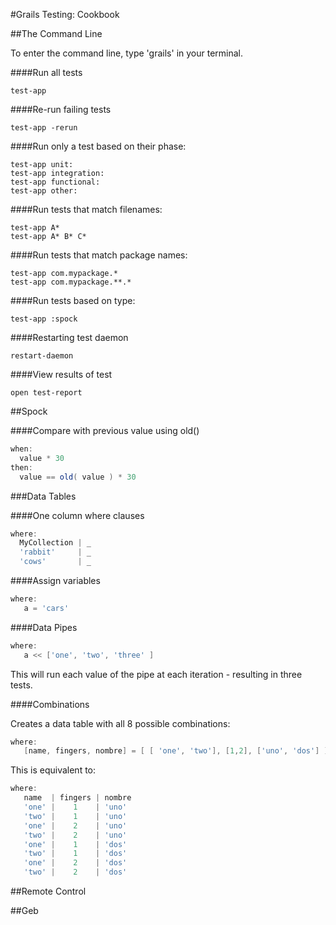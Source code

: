 #Grails Testing: Cookbook

##The Command Line

To enter the command line, type 'grails' in your terminal. 

####Run all tests
```
test-app
```

####Re-run failing tests
```
test-app -rerun
```

####Run only a test based on their phase:
```
test-app unit:
test-app integration:
test-app functional:
test-app other:
```

####Run tests that match filenames:
```
test-app A*
test-app A* B* C*
```

####Run tests that match package names:
```
test-app com.mypackage.*
test-app com.mypackage.**.*
```

####Run tests based on type:
```
test-app :spock
```

####Restarting test daemon
```
restart-daemon
```

####View results of test
```
open test-report
```

##Spock 

####Compare with previous value using old()

```groovy
when: 
  value * 30
then:
  value == old( value ) * 30
```

###Data Tables

####One column where clauses
```groovy
where:
  MyCollection | _
  'rabbit'     | _
  'cows'       | _
```

####Assign variables
```groovy
where:
   a = 'cars'
```

####Data Pipes
```groovy
where:
   a << ['one', 'two', 'three' ]
```

This will run each value of the pipe at each iteration - resulting in three tests.

####Combinations 

Creates a data table with all 8 possible combinations: 

```groovy
where:
   [name, fingers, nombre] = [ [ 'one', 'two'], [1,2], ['uno', 'dos'] ].combinations()
```

This is equivalent to:
```groovy
where:
   name  | fingers | nombre
   'one' |    1    | 'uno'
   'two' |    1    | 'uno'
   'one' |    2    | 'uno'
   'two' |    2    | 'uno'
   'one' |    1    | 'dos'
   'two' |    1    | 'dos'
   'one' |    2    | 'dos'
   'two' |    2    | 'dos'
```

##Remote Control

##Geb

